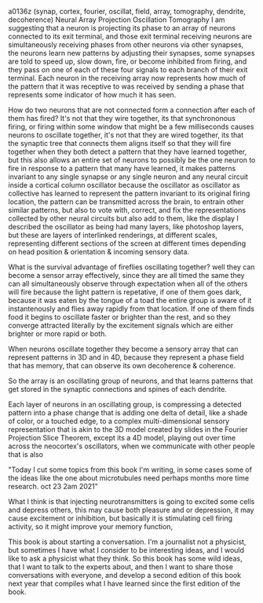 a0136z
(synap, cortex, fourier, oscillat, field, array, tomography, dendrite, decoherence)
Neural Array Projection Oscillation Tomography
I am suggesting that a neuron is projecting its phase to an array of neurons connected to its exit terminal, and those exit terminal receiving neurons are simultaneously receiving phases from other neurons via other synapses, the neurons learn new patterns by adjusting their synapses, some synapses are told to speed up, slow down, fire, or become inhibited from firing, and they pass on one of each of these four signals to each branch of their exit terminal. Each neuron in the receiving array now represents how much of the pattern that it was receptive to was received by sending a phase that represents some indicator of how much it has seen.

How do two neurons that are not connected form a connection after each of them has fired? It's not that they wire together, its that synchrononous firing, or firing within some window that might be a few milliseconds causes neurons to oscillate together, it's not that they are wired together, its that the synaptic tree that connects them aligns itself so that they will fire together when they both detect a pattern that they have learned together, but this also allows an entire set of neurons to possibly be the one neuron to fire in response to a pattern that many have learned, it makes patterns invariant to any single synapse or any single neuron and any neural circuit inside a cortical column oscillator because the oscillator as oscillator as collective has learned to represent the pattern invariant to its original firing location, the pattern can be transmitted across the brain, to entrain other similar patterns, but also to vote with, correct, and fix the representations collected by other neural circuits but also add to them, like the display I described the oscillator as being had many layers, like photoshop layers, but these are layers of interlinked renderings, at different scales, representing different sections of the screen at different times depending on head position & orientation & incoming sensory data.

What is the survival advantage of fireflies oscillating together?
well they can become a sensor array effectively, since they are all timed the same they can all simultaneously observe through expectation when all of the others will fire because the light pattern is repetative, if one of them goes dark, because it was eaten by the tongue of a toad the entire group is aware of it instantenously and flies away rapidly from that location. If one of them finds food it begins to oscillate faster or brighter than the rest, and so they converge attracted literally by the excitement signals which are either brighter or more rapid or both.

When neurons oscillate together they become a sensory array that can represent patterns in 3D and in 4D, because they represent a phase field that has memory, that can observe its own decoherence & coherence.

So the array is an oscillating group of neurons, and that learns patterns that get stored in the synaptic connections and spines of each dendrite.

Each layer of neurons in an oscillating group, is compressing a detected pattern into a phase change that is adding one delta of detail, like a shade of color, or a touched edge, to a complex multi-dimensional sensory representation that is akin to the 3D model created by slides in the Fourier Projection Slice Theorem, except its a 4D model, playing out over time across the neocortex's oscillators, when we communicate with other people that is also


"Today I cut some topics from this book I'm writing, in some cases some of the ideas like the one about microtubules need perhaps months more time research.
oct 23 2am 2021"

What I think is that injecting neurotransmitters is going to excited some cells and depress others, this may cause both pleasure and or depression, it may cause excitement or inhibition, but basically it is stimulating cell firing activity, so it might improve your memory function, 

This book is about starting a conversation. I'm a journalist not a physicist, but sometimes I have what I consider to be interesting ideas, and I would like to ask a physicist what they think. So this book has some wild ideas, that I want to talk to the experts about, and then I want to share those conversations with everyone, and develop a second edition of this book next year that compiles what I have learned since the first edition of the book.
